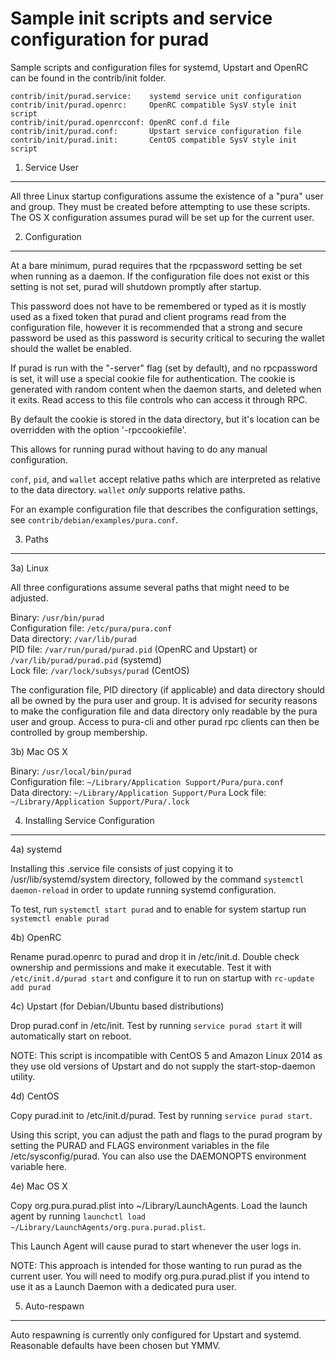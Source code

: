 Sample init scripts and service configuration for purad
==========================================================

Sample scripts and configuration files for systemd, Upstart and OpenRC
can be found in the contrib/init folder.

    contrib/init/purad.service:    systemd service unit configuration
    contrib/init/purad.openrc:     OpenRC compatible SysV style init script
    contrib/init/purad.openrcconf: OpenRC conf.d file
    contrib/init/purad.conf:       Upstart service configuration file
    contrib/init/purad.init:       CentOS compatible SysV style init script

1. Service User
---------------------------------

All three Linux startup configurations assume the existence of a "pura" user
and group.  They must be created before attempting to use these scripts.
The OS X configuration assumes purad will be set up for the current user.

2. Configuration
---------------------------------

At a bare minimum, purad requires that the rpcpassword setting be set
when running as a daemon.  If the configuration file does not exist or this
setting is not set, purad will shutdown promptly after startup.

This password does not have to be remembered or typed as it is mostly used
as a fixed token that purad and client programs read from the configuration
file, however it is recommended that a strong and secure password be used
as this password is security critical to securing the wallet should the
wallet be enabled.

If purad is run with the "-server" flag (set by default), and no rpcpassword is set,
it will use a special cookie file for authentication. The cookie is generated with random
content when the daemon starts, and deleted when it exits. Read access to this file
controls who can access it through RPC.

By default the cookie is stored in the data directory, but it's location can be overridden
with the option '-rpccookiefile'.

This allows for running purad without having to do any manual configuration.

`conf`, `pid`, and `wallet` accept relative paths which are interpreted as
relative to the data directory. `wallet` *only* supports relative paths.

For an example configuration file that describes the configuration settings,
see `contrib/debian/examples/pura.conf`.

3. Paths
---------------------------------

3a) Linux

All three configurations assume several paths that might need to be adjusted.

Binary:              `/usr/bin/purad`  
Configuration file:  `/etc/pura/pura.conf`  
Data directory:      `/var/lib/purad`  
PID file:            `/var/run/purad/purad.pid` (OpenRC and Upstart) or `/var/lib/purad/purad.pid` (systemd)  
Lock file:           `/var/lock/subsys/purad` (CentOS)  

The configuration file, PID directory (if applicable) and data directory
should all be owned by the pura user and group.  It is advised for security
reasons to make the configuration file and data directory only readable by the
pura user and group.  Access to pura-cli and other purad rpc clients
can then be controlled by group membership.

3b) Mac OS X

Binary:              `/usr/local/bin/purad`  
Configuration file:  `~/Library/Application Support/Pura/pura.conf`  
Data directory:      `~/Library/Application Support/Pura`
Lock file:           `~/Library/Application Support/Pura/.lock`

4. Installing Service Configuration
-----------------------------------

4a) systemd

Installing this .service file consists of just copying it to
/usr/lib/systemd/system directory, followed by the command
`systemctl daemon-reload` in order to update running systemd configuration.

To test, run `systemctl start purad` and to enable for system startup run
`systemctl enable purad`

4b) OpenRC

Rename purad.openrc to purad and drop it in /etc/init.d.  Double
check ownership and permissions and make it executable.  Test it with
`/etc/init.d/purad start` and configure it to run on startup with
`rc-update add purad`

4c) Upstart (for Debian/Ubuntu based distributions)

Drop purad.conf in /etc/init.  Test by running `service purad start`
it will automatically start on reboot.

NOTE: This script is incompatible with CentOS 5 and Amazon Linux 2014 as they
use old versions of Upstart and do not supply the start-stop-daemon utility.

4d) CentOS

Copy purad.init to /etc/init.d/purad. Test by running `service purad start`.

Using this script, you can adjust the path and flags to the purad program by
setting the PURAD and FLAGS environment variables in the file
/etc/sysconfig/purad. You can also use the DAEMONOPTS environment variable here.

4e) Mac OS X

Copy org.pura.purad.plist into ~/Library/LaunchAgents. Load the launch agent by
running `launchctl load ~/Library/LaunchAgents/org.pura.purad.plist`.

This Launch Agent will cause purad to start whenever the user logs in.

NOTE: This approach is intended for those wanting to run purad as the current user.
You will need to modify org.pura.purad.plist if you intend to use it as a
Launch Daemon with a dedicated pura user.

5. Auto-respawn
-----------------------------------

Auto respawning is currently only configured for Upstart and systemd.
Reasonable defaults have been chosen but YMMV.
